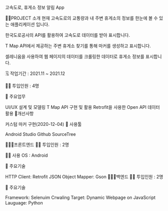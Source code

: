 고속도로, 휴게소 정보 알림 App


👩‍🏫PROJECT 소개
현재 고속도로의 교통량과 내 주변 휴게소의 정보를 한눈에 볼 수 있는 애플리케이션 입니다.

한국도로공사의 API를 활용하여 고속도로 데이터를 받아 표시합니다.

T Map API에서 제공하는 주변 휴게소 찾기를 통해 마커를 생성하고 표시합니다.

셀레니움을 사용하여 웹 페이지의 데이터를 크롤링한 데이터로 휴게소 정보를 표시합니다.

🗓️ 작업기간 : 2021.11 ~ 2021.12

👨‍💻 투입인원 : 4명

📒 주요업무

UI/UX 설계 및 모델링
T Map API 구현 및 활용
Retrofit을 사용한 Open API 데이터 활용
💪개선사항

커스텀 마커 구현(2020-12-04)
🌱 사용툴

Android Studio Github SourceTree

🙆🏻‍♂️프론트엔드
👨‍💻 투입인원 : 2명

👨‍💻 사용 OS : Android

📒 주요기술

HTTP Client: Retrofit
JSON Object Mapper: Gson
🙆🏻‍♀️백엔드
👨‍💻 투입인원 : 2명

📒 주요기술

Framework: Selenuim
Crwaling Target: Dynamic Webpage on JavaScript
Lauguage: Python
